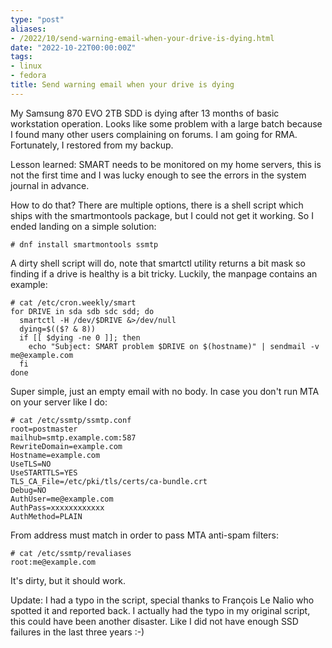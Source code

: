 ```yaml
---
type: "post"
aliases:
- /2022/10/send-warning-email-when-your-drive-is-dying.html
date: "2022-10-22T00:00:00Z"
tags:
- linux
- fedora
title: Send warning email when your drive is dying
---
```


My Samsung 870 EVO 2TB SDD is dying after 13 months of basic workstation
operation. Looks like some problem with a large batch because I found many
other users complaining on forums. I am going for RMA. Fortunately, I restored
from my backup.

Lesson learned: SMART needs to be monitored on my home servers, this is not the
first time and I was lucky enough to see the errors in the system journal in
advance.

How to do that? There are multiple options, there is a shell script which ships
with the smartmontools package, but I could not get it working. So I ended
landing on a simple solution:

	# dnf install smartmontools ssmtp

A dirty shell script will do, note that smartctl utility returns a bit mask so
finding if a drive is healthy is a bit tricky. Luckily, the manpage contains an
example:

	# cat /etc/cron.weekly/smart
	for DRIVE in sda sdb sdc sdd; do
	  smartctl -H /dev/$DRIVE &>/dev/null
	  dying=$(($? & 8))
	  if [[ $dying -ne 0 ]]; then
	    echo "Subject: SMART problem $DRIVE on $(hostname)" | sendmail -v me@example.com
	  fi
	done

Super simple, just an empty email with no body. In case you don't run MTA on
your server like I do:

	# cat /etc/ssmtp/ssmtp.conf
	root=postmaster
	mailhub=smtp.example.com:587
	RewriteDomain=example.com
	Hostname=example.com
	UseTLS=NO
	UseSTARTTLS=YES
	TLS_CA_File=/etc/pki/tls/certs/ca-bundle.crt
	Debug=NO
	AuthUser=me@example.com
	AuthPass=xxxxxxxxxxxx
	AuthMethod=PLAIN

From address must match in order to pass MTA anti-spam filters:

	# cat /etc/ssmtp/revaliases
	root:me@example.com

It's dirty, but it should work.

Update: I had a typo in the script, special thanks to François Le Nalio who
spotted it and reported back. I actually had the typo in my original script,
this could have been another disaster. Like I did not have enough SSD failures
in the last three years :-)

